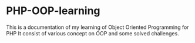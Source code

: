# PHP-OOP-learning
This is a documentation of my learning of Object Oriented Programming for PHP
It consist of various concept on OOP and some solved challenges.
